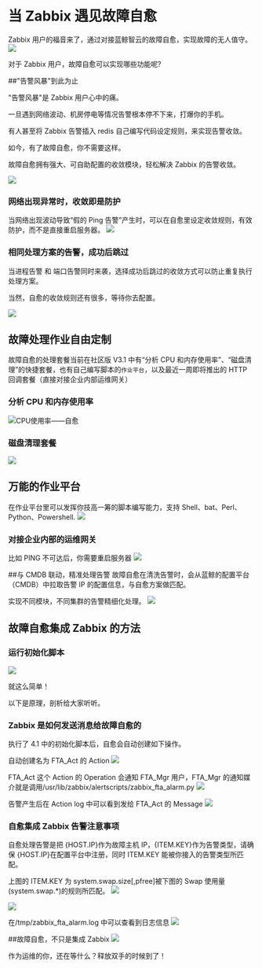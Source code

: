 # 当 Zabbix 遇见故障自愈

Zabbix 用户的福音来了，通过对接蓝鲸智云的故障自愈，实现故障的无人值守。
![](media/15060385121293.jpg)

对于 Zabbix 用户，故障自愈可以实现哪些功能呢?

##"告警风暴"到此为止

"告警风暴"是 Zabbix 用户心中的痛。

一旦遇到网络波动、机房停电等情况告警根本停不下来，打爆你的手机。

有人甚至将 Zabbix 告警插入 redis 自己编写代码设定规则，来实现告警收敛。

如今，有了故障自愈，你不需要这样。

故障自愈拥有强大、可自助配置的收敛模块，轻松解决 Zabbix 的告警收敛。

![](media/15039926943795/15040067360890.jpg)

### 网络出现异常时，收敛即是防护
当网络出现波动导致“假的 Ping 告警”产生时，可以在自愈里设定收敛规则，有效防护，而不是直接重启服务器。
![](media/15060131567224.jpg)

### 相同处理方案的告警，成功后跳过

当进程告警  和 端口告警同时来袭，选择成功后跳过的收敛方式可以防止重复执行处理方案。

当然，自愈的收敛规则还有很多，等待你去配置。

![](media/15060122272210.jpg)


## 故障处理作业自由定制
故障自愈的处理套餐当前在社区版 V3.1 中有“分析 CPU 和内存使用率”、“磁盘清理”的快捷套餐，也有自己编写脚本的`作业平台`，以及最近一周即将推出的 HTTP 回调套餐（直接对接企业内部运维网关）

### 分析 CPU 和内存使用率
![CPU使用率——自愈](media/CPU%E4%BD%BF%E7%94%A8%E7%8E%87%E2%80%94%E2%80%94%E8%87%AA%E6%84%88.png)

### 磁盘清理套餐
![](media/15060398388668.jpg)


## 万能的作业平台
在作业平台里可以发挥你技高一筹的脚本编写能力，支持 Shell、bat、Perl、Python、Powershell.
![](media/15060120685247.jpg)

###  对接企业内部的运维网关
比如 PING 不可达后，你需要重启服务器
![](media/15060116985910.jpg)


##与 CMDB 联动，精准处理告警
故障自愈在清洗告警时，会从蓝鲸的配置平台（CMDB）中拉取告警 IP 的配置信息，与自愈方案做匹配。

实现不同模块，不同集群的告警精细化处理。
![](media/15060141816012.jpg)

## 故障自愈集成 Zabbix 的方法

### 运行初始化脚本
![](media/15060403024197.jpg)

就这么简单！

以下是原理，剖析给大家听听。

### Zabbix 是如何发送消息给故障自愈的
执行了 4.1 中的初始化脚本后，自愈会自动创建如下操作。

自动创建名为 FTA_Act 的 Action
![](media/15060403626099.jpg)

FTA_Act 这个 Action 的 Operation 会通知 FTA_Mgr 用户，FTA_Mgr 的通知媒介就是调用/usr/lib/zabbix/alertscripts/zabbix_fta_alarm.py
![](media/15060409949390.jpg)

告警产生后在 Action log 中可以看到发给 FTA_Act 的 Message
![](media/15060403778865.jpg)

### 自愈集成 Zabbix 告警注意事项
自愈处理告警是把 {HOST.IP}作为故障主机 IP，{ITEM.KEY}作为告警类型，请确保 {HOST.IP}在配置平台中注册，同时 ITEM.KEY 能被你接入的告警类型所匹配。

上图的 ITEM.KEY 为 system.swap.size[,pfree]被下图的 Swap 使用量(system.swap.*)的规则所匹配。
![](media/15060407047244.jpg)

![](media/15060408193567.jpg)

在/tmp/zabbix_fta_alarm.log 中可以查看到日志信息
![](media/15060409189531.jpg)

##故障自愈，不只是集成 Zabbix
![](media/15060122755230.jpg)


作为运维的你，还在等什么？释放双手的时候到了！
